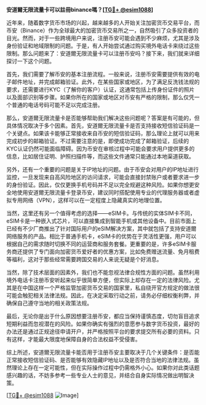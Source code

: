 **安道爾无限流量卡可以註冊binance嗎？[[TG💪+ @esim1088](https://t.me/s/esim1088)]**

近年来，随着数字货币市场的兴起，越来越多的人开始关注加密货币交易平台，而币安（Binance）作为全球最大的加密货币交易所之一，自然吸引了众多投资者的目光。然而，对于一些跨境用户来说，注册币安可能会遇到不少麻烦，尤其是涉及身份验证和地域限制的问题。于是，有人开始尝试通过购买境外电话卡来绕过这些限制。那么问题来了：安道爾无限流量卡可以注册币安吗？接下来，我们就来详细探讨一下这个问题。

首先，我们需要了解币安的基本注册流程。一般来说，注册币安需要提供有效的电子邮件地址，并完成邮箱验证。此外，在某些国家或地区，为了满足反洗钱法规的要求，还需要进行KYC（了解你的客户）认证，这通常包括上传身份证件的照片以及面部识别等步骤。如果你所在的国家或地区对币安有严格的限制，那么仅凭一个普通的电话号码可能不足以完成注册。

那么，安道爾无限流量卡是否能够帮助我们解决这些问题呢？答案是有可能的，但具体情况取决于多个因素。首先，安道爾无限流量卡是否支持接收短信验证码是一个关键点。如果该卡能够正常接收来自币安的短信验证码，那么理论上就可以用来完成初步的邮箱验证。不过需要注意的是，即使成功完成了邮箱验证，后续的KYC认证仍然可能面临障碍。因为币安在审核过程中可能会要求用户提供更多的信息，比如居住证明、护照扫描件等，而这些文件通常只能通过本地渠道获取。

另外，还有一个重要的问题是关于IP地址的问题。由于币安会对用户的IP地址进行监控，一旦发现来自高风险地区的访问请求，可能会直接封禁账户或者要求进一步的身份验证。因此，仅仅更换手机号码并不足以完全规避这种风险。如果你想更安全地使用安道爾无限流量卡登录币安，建议同时搭配使用专业的代理服务器或者虚拟专用网络（VPN），这样可以在一定程度上隐藏真实的地理位置。

当然，这里还有另一个值得考虑的选择——eSIM卡。与传统的实体SIM卡不同，eSIM卡是一种嵌入式芯片，可以直接集成到智能手机或其他设备中。目前市面上已经有不少厂商推出了针对国际用户的eSIM解决方案，其中就包括了支持安道爾网络服务的产品。相比于普通手机卡，eSIM卡的优势在于灵活性更强，用户可以根据自己的需求随时切换不同的运营商和服务套餐。更重要的是，许多eSIM卡服务商还提供了专门面向加密货币爱好者的优惠方案，比如免费赠送流量、免月租费等福利，这对于那些经常需要跨国交易的人来说无疑是个好消息。

当然，除了技术层面的因素外，我们也不能忽视法律合规性方面的问题。虽然利用境外电话卡注册币安听起来似乎很简单方便，但实际上却存在一定的法律风险。尤其是在中国这样一个严格监管加密货币交易的国家里，私自绕开官方规定的做法很可能会触犯相关法律法规。因此，在决定采取行动之前，请务必仔细权衡利弊，并确保自己遵守当地的相关政策法规。

最后，无论你是出于什么原因想要注册币安，都应当保持谨慎态度，切勿盲目追求短期利益而忽视潜在的风险。如果你确实有强烈的意愿参与数字货币投资，最好的办法还是通过正规途径申请开户，并严格按照平台的要求提交所有必要的资料。只有这样，才能最大限度地保障自身的合法权益不受侵害。

综上所述，安道爾无限流量卡能否用于注册币安主要取决于几个关键条件：是否能正常接收短信验证码、是否能够有效隐藏IP地址以及是否符合当地的法律法规。虽然理论上存在一定可能性，但在实际操作过程中仍需格外小心。如果你对此类话题感兴趣的话，不妨多参考一些专业人士的意见，并结合自身实际情况做出明智决策。

[[TG💪+ @esim1088](https://t.me/s/esim1088) ![Image](https://i.postimg.cc/4NQfJmqS/Snipaste-2025-05-13-00-14-12.png)]